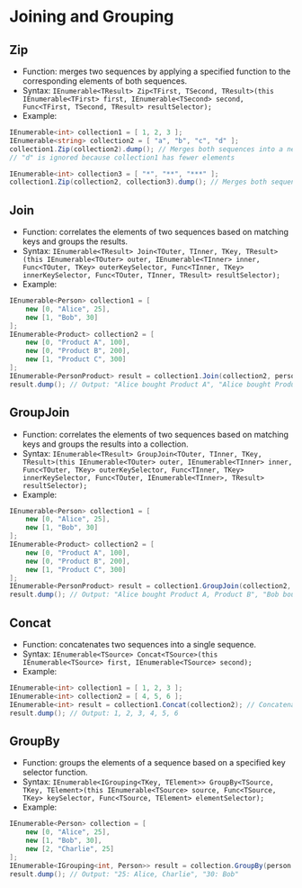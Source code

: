 # Joining and Grouping

## Zip

- Function: merges two sequences by applying a specified function to the corresponding elements of both sequences.
- Syntax: `IEnumerable<TResult> Zip<TFirst, TSecond, TResult>(this IEnumerable<TFirst> first, IEnumerable<TSecond> second, Func<TFirst, TSecond, TResult> resultSelector);`
- Example:

```csharp
IEnumerable<int> collection1 = [ 1, 2, 3 ];
IEnumerable<string> collection2 = [ "a", "b", "c", "d" ];
collection1.Zip(collection2).dump(); // Merges both sequences into a new sequence of tuples (1, "a"), (2, "b"), (3, "c")
// "d" is ignored because collection1 has fewer elements

IEnumerable<int> collection3 = [ "*", "**", "***" ];
collection1.Zip(collection2, collection3).dump(); // Merges both sequences into a new sequence of tuples (1, "a", "*"), (2, "b", "**"), (3, "c", "***")
```

## Join

- Function: correlates the elements of two sequences based on matching keys and groups the results.
- Syntax: `IEnumerable<TResult> Join<TOuter, TInner, TKey, TResult>(this IEnumerable<TOuter> outer, IEnumerable<TInner> inner, Func<TOuter, TKey> outerKeySelector, Func<TInner, TKey> innerKeySelector, Func<TOuter, TInner, TResult> resultSelector);`
- Example:

```csharp
IEnumerable<Person> collection1 = [
    new [0, "Alice", 25],
    new [1, "Bob", 30]
];
IEnumerable<Product> collection2 = [
    new [0, "Product A", 100],
    new [0, "Product B", 200],
    new [1, "Product C", 300]
];
IEnumerable<PersonProduct> result = collection1.Join(collection2, person => person.Id, product => product.PersonId, (person, product) => $"{person.Name} bought {product.Name}").ToList(); // Joins both sequences based on matching keys
result.dump(); // Output: "Alice bought Product A", "Alice bought Product B", "Bob bought Product C"
```

## GroupJoin

- Function: correlates the elements of two sequences based on matching keys and groups the results into a collection.
- Syntax: `IEnumerable<TResult> GroupJoin<TOuter, TInner, TKey, TResult>(this IEnumerable<TOuter> outer, IEnumerable<TInner> inner, Func<TOuter, TKey> outerKeySelector, Func<TInner, TKey> innerKeySelector, Func<TOuter, IEnumerable<TInner>, TResult> resultSelector);`
- Example:

```csharp
IEnumerable<Person> collection1 = [
    new [0, "Alice", 25],
    new [1, "Bob", 30]
];
IEnumerable<Product> collection2 = [
    new [0, "Product A", 100],
    new [0, "Product B", 200],
    new [1, "Product C", 300]
];
IEnumerable<PersonProduct> result = collection1.GroupJoin(collection2, person => person.Id, product => product.PersonId, (person, products) => $"{person.Name} bought {string.Join(", ", products.Select(p => p.Name))}").ToList(); // Groups the results into a collection
result.dump(); // Output: "Alice bought Product A, Product B", "Bob bought Product C"
```

## Concat

- Function: concatenates two sequences into a single sequence.
- Syntax: `IEnumerable<TSource> Concat<TSource>(this IEnumerable<TSource> first, IEnumerable<TSource> second);`
- Example:

```csharp
IEnumerable<int> collection1 = [ 1, 2, 3 ];
IEnumerable<int> collection2 = [ 4, 5, 6 ];
IEnumerable<int> result = collection1.Concat(collection2); // Concatenates both sequences into a new sequence
result.dump(); // Output: 1, 2, 3, 4, 5, 6
```

## GroupBy

- Function: groups the elements of a sequence based on a specified key selector function.
- Syntax: `IEnumerable<IGrouping<TKey, TElement>> GroupBy<TSource, TKey, TElement>(this IEnumerable<TSource> source, Func<TSource, TKey> keySelector, Func<TSource, TElement> elementSelector);`
- Example:

```csharp
IEnumerable<Person> collection = [
    new [0, "Alice", 25],
    new [1, "Bob", 30],
    new [2, "Charlie", 25]
];
IEnumerable<IGrouping<int, Person>> result = collection.GroupBy(person => person.Age, person => person); // Groups the elements based on Age
result.dump(); // Output: "25: Alice, Charlie", "30: Bob"
```
